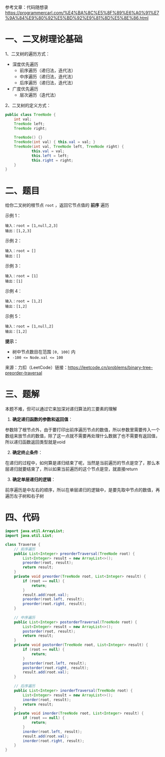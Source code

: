 参考文章：代码随想录<https://programmercarl.com/%E4%BA%8C%E5%8F%89%E6%A0%91%E7%9A%84%E9%80%92%E5%BD%92%E9%81%8D%E5%8E%86.html>

# 一、二叉树理论基础

1、二叉树的遍历方式：

* 深度优先遍历
  * 前序遍历（递归法，迭代法）
  * 中序遍历（递归法，迭代法）
  * 后序遍历（递归法，迭代法）
* 广度优先遍历
  * 层次遍历（迭代法）

2、二叉树的定义方式：

```java
public class TreeNode {
    int val;
  	TreeNode left;
  	TreeNode right;
    
  	TreeNode() {}
  	TreeNode(int val) { this.val = val; }
  	TreeNode(int val, TreeNode left, TreeNode right) {
    		this.val = val;
    		this.left = left;
    		this.right = right;
  	}
}
```

# 二、题目

给你二叉树的根节点 `root` ，返回它节点值的 **前序** 遍历

示例 1：

```
输入：root = [1,null,2,3]
输出：[1,2,3]
```

示例 2：

```
输入：root = []
输出：[]
```

示例 3：

```
输入：root = [1]
输出：[1]
```

示例 4：

```
输入：root = [1,2]
输出：[1,2]
```

示例 5：

```
输入：root = [1,null,2]
输出：[1,2]
```

**提示：**

* 树中节点数目在范围 `[0, 100]` 内
* `-100 <= Node.val <= 100`

来源：力扣（LeetCode）链接：<https://leetcode.cn/problems/binary-tree-preorder-traversal>

# 三、题解

本题不难，但可以通过它来加深对递归算法的三要素的理解

1. **确定递归函数的参数和返回值**：

参数除了根节点外，由于要打印出前序遍历节点的数值，所以参数里需要传入一个数组来放节点的数值，除了这一点就不需要再处理什么数据了也不需要有返回值，所以递归函数返回类型就是void

2. **确定终止条件**：

在递归的过程中，如何算是递归结束了呢，当然是当前遍历的节点是空了，那么本层递归就要结束了，所以如果当前遍历的这个节点是空，就直接return

3. **确定单层递归的逻辑**：

前序遍历是中左右的顺序，所以在单层递归的逻辑中，是要先取中节点的数值，再遍历左子树和右子树

# 四、代码

```java
import java.util.ArrayList;
import java.util.List;

class Traverse {
    // 前序遍历
    public List<Integer> preorderTraversal(TreeNode root) {
        List<Integer> result = new ArrayList<>();
        preorder(root, result);
        return result;
    }
    private void preorder(TreeNode root, List<Integer> result) {
        if (root == null) {
            return;
        }
        result.add(root.val);
        preorder(root.left, result);
        preorder(root.right, result);
    }
    
    // 中序遍历
    public List<Integer> postorderTraversal(TreeNode root) {
        List<Integer> result = new ArrayList<>();
        postorder(root, result);
        return result;
    }
    private void postorder(TreeNode root, List<Integer> result) {
        if (root == null) {
            return;
        }
        postorder(root.left, result);
        postorder(root.right, result);
        result.add(root.val);
    }
    
    // 后序遍历
    public List<Integer> inorderTraversal(TreeNode root) {
        List<Integer> result = new ArrayList<>();
        inorder(root, result);
        return result;
    }
    private void inorder(TreeNode root, List<Integer> result) {
        if (root == null) {
            return;
        }
        inorder(root.left, result);
        result.add(root.val);
        inorder(root.right, result);
    }
}
```


